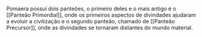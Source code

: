Pomaera possuí dois panteões, o primeiro deles e o mais antigo é o [[Panteão Primordial]], onde os primeiros aspectos de divindades ajudaram a evoluir a civilização e o segundo panteão, chamado de [[Panteão Precursor]], onde as divindades se tornaram distantes do mundo material.